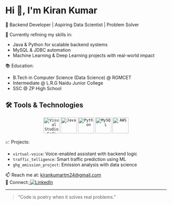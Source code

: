 # Hi 👋, I'm Kiran Kumar

🚀 Backend Developer | Aspiring Data Scientist | Problem Solver

🎯 Currently refining my skills in:
- Java & Python for scalable backend systems
- MySQL & JDBC  automation
- Machine Learning & Deep Learning projects with real-world impact

📚 Education:
- B.Tech in Computer Science (Data Science) @ RGMCET
- Intermediate @ L.R.G Naidu Junior College
- SSC @ ZP High School

## 🛠️ Tools & Technologies

<div align="center">
    <code><img width="50" src="https://raw.githubusercontent.com/marwin1991/profile-technology-icons/refs/heads/main/icons/visual_studio_code.png" alt="Visual Studio Code" title="Visual Studio Code"/></code>
    <code><img width="50" src="https://raw.githubusercontent.com/marwin1991/profile-technology-icons/refs/heads/main/icons/java.png" alt="Java" title="Java"/></code>
    <code><img width="50" src="https://raw.githubusercontent.com/marwin1991/profile-technology-icons/refs/heads/main/icons/python.png" alt="Python" title="Python"/></code>
    <code><img width="50" src="https://raw.githubusercontent.com/marwin1991/profile-technology-icons/refs/heads/main/icons/mysql.png" alt="MySQL" title="MySQL"/></code>
    <code><img width="50" src="https://raw.githubusercontent.com/marwin1991/profile-technology-icons/refs/heads/main/icons/aws.png" alt="AWS" title="AWS"/></code>
</div>


📈 Projects:
- `virtual-voice`: Voice-enabled assistant with backend logic
- `traffic_telligence`: Smart traffic prediction using ML
- `ghg_emission_project`: Emission analysis with data science

📫 Reach me at: kirankumartm24@gmail.com  
🔗 Connect:<a href="https://www.linkedin.com/in/kiran-kumar-t-m-b986a9318/">
  <img src="https://img.shields.io/badge/LinkedIn-0077B5?style=for-the-badge&logo=linkedin&logoColor=white" alt="LinkedIn" />
</a>


---

> “Code is poetry when it solves real problems.”  
